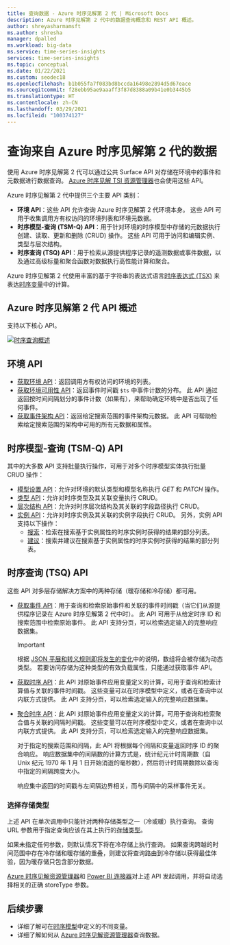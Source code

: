 ```yaml
---
title: 查询数据 - Azure 时序见解第 2 代 | Microsoft Docs
description: Azure 时序见解第 2 代中的数据查询概念和 REST API 概述。
author: shreyasharmamsft
ms.author: shresha
manager: dpalled
ms.workload: big-data
ms.service: time-series-insights
services: time-series-insights
ms.topic: conceptual
ms.date: 01/22/2021
ms.custom: seodec18
ms.openlocfilehash: b1b055fa7f083bd8bccda16498e2894d5d67eace
ms.sourcegitcommit: f28ebb95ae9aaaff3f87d8388a09b41e0b3445b5
ms.translationtype: HT
ms.contentlocale: zh-CN
ms.lasthandoff: 03/29/2021
ms.locfileid: "100374127"
---
```

# <a name="querying-data-from-azure-time-series-insights-gen2"></a>查询来自 Azure 时序见解第 2 代的数据

使用 Azure 时序见解第 2 代可以通过公共 Surface API 对存储在环境中的事件和元数据进行数据查询。 [Azure 时序见解 TSI 资源管理器](./concepts-ux-panels.md)也会使用这些 API。

Azure 时序见解第 2 代中提供三个主要 API 类别：

* **环境 API**：这些 API 允许查询 Azure 时序见解第 2 代环境本身。 这些 API 可用于收集调用方有权访问的环境列表和环境元数据。
* **时序模型-查询 (TSM-Q) API**：用于针对环境的时序模型中存储的元数据执行创建、读取、更新和删除 (CRUD) 操作。 这些 API 可用于访问和编辑实例、类型与层次结构。
* **时序查询 (TSQ) API**：用于检索从源提供程序记录的遥测数据或事件数据，以及通过高级标量和聚合函数对数据执行高性能计算和聚合。

Azure 时序见解第 2 代使用丰富的基于字符串的表达式语言[时序表达式 (TSX)](/rest/api/time-series-insights/reference-time-series-expression-syntax) 来表达[时序变量](./concepts-variables.md)中的计算。

## <a name="azure-time-series-insights-gen2-apis-overview"></a>Azure 时序见解第 2 代 API 概述

支持以下核心 API。

[![时序查询概述](media/v2-update-tsq/tsq.png)](media/v2-update-tsq/tsq.png#lightbox)

## <a name="environment-apis"></a>环境 API

* [获取环境 API](/rest/api/time-series-insights/management(gen1/gen2)/accesspolicies/listbyenvironment)：返回调用方有权访问的环境的列表。
* [获取环境可用性 API](/rest/api/time-series-insights/dataaccessgen2/query/getavailability)：返回事件时间戳 `$ts` 中事件计数的分布。 此 API 通过返回按时间间隔划分的事件计数（如果有），来帮助确定环境中是否出现了任何事件。
* [获取事件架构 API](/rest/api/time-series-insights/dataaccessgen2/query/geteventschema)：返回给定搜索范围的事件架构元数据。 此 API 可帮助检索给定搜索范围的架构中可用的所有元数据和属性。

## <a name="time-series-model-query-tsm-q-apis"></a>时序模型-查询 (TSM-Q) API

其中的大多数 API 支持批量执行操作，可用于对多个时序模型实体执行批量 CRUD 操作：

* [模型设置 API](/rest/api/time-series-insights/reference-model-apis)：允许对环境的默认类型和模型名称执行 *GET* 和 *PATCH* 操作。
* [类型 API](/rest/api/time-series-insights/reference-model-apis#types-api)：允许对时序类型及其关联变量执行 CRUD。
* [层次结构 API](/rest/api/time-series-insights/reference-model-apis#hierarchies-api)：允许对时序层次结构及其关联的字段路径执行 CRUD。
* [实例 API](/rest/api/time-series-insights/reference-model-apis#instances-api)：允许对时序实例及其关联的实例字段执行 CRUD。 另外，实例 API 支持以下操作：
  * [搜索](/rest/api/time-series-insights/dataaccessgen2/timeseriesinstances/search)：检索在搜索基于实例属性的时序实例时获得的结果的部分列表。
  * [建议](/rest/api/time-series-insights/dataaccessgen2/timeseriesinstances/suggest)：搜索并建议在搜索基于实例属性的时序实例时获得的结果的部分列表。

## <a name="time-series-query-tsq-apis"></a>时序查询 (TSQ) API

这些 API 对多层存储解决方案中的两种存储（暖存储和冷存储）都可用。 

* [获取事件 API](/rest/api/time-series-insights/dataaccessgen2/query/execute#getevents)：用于查询和检索原始事件和关联的事件时间戳（当它们从源提供程序记录在 Azure 时序见解第 2 代中时）。 此 API 可用于从给定时序 ID 和搜索范围中检索原始事件。 此 API 支持分页，可以检索选定输入的完整响应数据集。

  > [!IMPORTANT]
  > 根据 [JSON 平展和转义规则即将发生的变化](./ingestion-rules-update.md)中的说明，数组将会被存储为动态类型。 若要访问存储为这种类型的有效负载属性，只能通过获取事件 API。

* [获取时序 API](/rest/api/time-series-insights/dataaccessgen2/query/execute#getseries)：此 API 对原始事件应用变量定义的计算，可用于查询和检索计算值与关联的事件时间戳。 这些变量可以在时序模型中定义，或者在查询中以内联方式提供。 此 API 支持分页，可以检索选定输入的完整响应数据集。

* [聚合时序 API](/rest/api/time-series-insights/dataaccessgen2/query/execute#aggregateseries)：此 API 对原始事件应用变量定义的计算，可用于查询和检索聚合值与关联的间隔时间戳。 这些变量可以在时序模型中定义，或者在查询中以内联方式提供。 此 API 支持分页，可以检索选定输入的完整响应数据集。
  
  对于指定的搜索范围和间隔，此 API 将根据每个间隔和变量返回时序 ID 的聚合响应。 响应数据集中的间隔数的计算方式是，统计纪元计时周期数（自 Unix 纪元 1970 年 1 月 1 日开始消逝的毫秒数），然后将计时周期数除以查询中指定的间隔跨度大小。

  响应集中返回的时间戳与左间隔边界相关，而与间隔中的采样事件无关。


### <a name="selecting-store-type"></a>选择存储类型

上述 API 在单次调用中只能针对两种存储类型之一（冷或暖）执行查询。 查询 URL 参数用于指定查询应该在其上执行的[存储类型](/rest/api/time-series-insights/dataaccessgen2/query/execute#uri-parameters)。 

如果未指定任何参数，则默认情况下将在冷存储上执行查询。 如果查询跨越的时间范围中存在冷存储和暖存储的重叠，则建议将查询路由到冷存储以获得最佳体验，因为暖存储只包含部分数据。 

[Azure 时序见解资源管理器](./concepts-ux-panels.md)和 [Power BI 连接器](./how-to-connect-power-bi.md)对上述 API 发起调用，并将自动选择相关的正确 storeType 参数。 


## <a name="next-steps"></a>后续步骤

* 详细了解可在[时序模型](./concepts-model-overview.md)中定义的不同变量。
* 详细了解如何从 [Azure 时序见解资源管理器](./concepts-ux-panels.md)查询数据。
